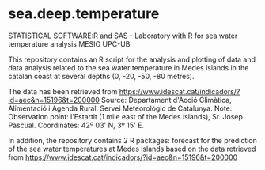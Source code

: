 # sea.deep.temperature
STATISTICAL SOFTWARE:R and SAS - Laboratory with R for sea water temperature analysis MESIO UPC-UB

This repository contains an R script for the analysis and plotting of data and data analysis related to the sea water temperature in Medes islands in the catalan coast at several depths (0, -20, -50, -80 metres). 

The data has been retrieved from https://www.idescat.cat/indicadors/?id=aec&n=15196&t=200000
Source: Departament d'Acció Climàtica, Alimentació i Agenda Rural. Servei Meteorològic de Catalunya.
Note: Observation point: l'Estartit (1 mile east of the Medes islands), Sr. Josep Pascual. Coordinates: 42º 03' N, 3º 15' E.

In addition, the repository contains 2 R packages: forecast for the prediction of the sea water temperatures at Medes islands based on the data retrieved from https://www.idescat.cat/indicadors/?id=aec&n=15196&t=200000
